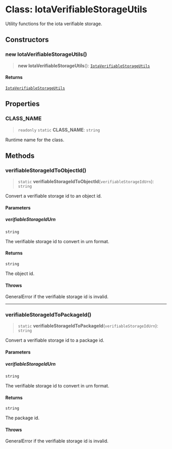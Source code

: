 # Class: IotaVerifiableStorageUtils

Utility functions for the iota verifiable storage.

## Constructors

### new IotaVerifiableStorageUtils()

> **new IotaVerifiableStorageUtils**(): [`IotaVerifiableStorageUtils`](IotaVerifiableStorageUtils.md)

#### Returns

[`IotaVerifiableStorageUtils`](IotaVerifiableStorageUtils.md)

## Properties

### CLASS\_NAME

> `readonly` `static` **CLASS\_NAME**: `string`

Runtime name for the class.

## Methods

### verifiableStorageIdToObjectId()

> `static` **verifiableStorageIdToObjectId**(`verifiableStorageIdUrn`): `string`

Convert a verifiable storage id to an object id.

#### Parameters

##### verifiableStorageIdUrn

`string`

The verifiable storage id to convert in urn format.

#### Returns

`string`

The object id.

#### Throws

GeneralError if the verifiable storage id is invalid.

***

### verifiableStorageIdToPackageId()

> `static` **verifiableStorageIdToPackageId**(`verifiableStorageIdUrn`): `string`

Convert a verifiable storage id to a package id.

#### Parameters

##### verifiableStorageIdUrn

`string`

The verifiable storage id to convert in urn format.

#### Returns

`string`

The package id.

#### Throws

GeneralError if the verifiable storage id is invalid.
